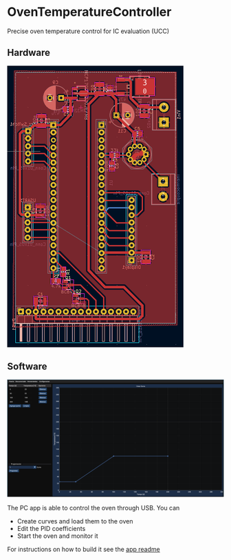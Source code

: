 # OvenTemperatureController
Precise oven temperature control for IC evaluation (UCC)

## Hardware

![PCB](imgs/pcb.png)

## Software

![PC app oven controller](imgs/sw.png)

The PC app is able to control the oven through USB.
You can
 - Create curves and load them to the oven
 - Edit the PID coefficients
 - Start the oven and monitor it

 For instructions on how to build it see the [app readme](software/README.md)
